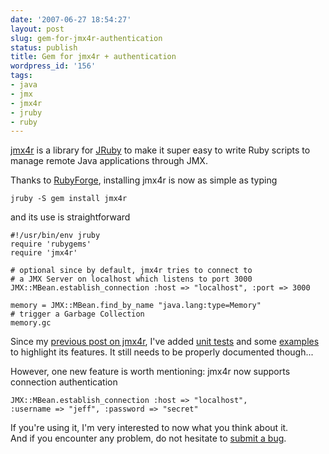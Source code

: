 ```yaml
---
date: '2007-06-27 18:54:27'
layout: post
slug: gem-for-jmx4r-authentication
status: publish
title: Gem for jmx4r + authentication
wordpress_id: '156'
tags:
- java
- jmx
- jmx4r
- jruby
- ruby
---
```


[jmx4r][jmx4r] is a library for [JRuby][jruby] to make it super easy to write Ruby scripts to manage remote Java applications through JMX.

Thanks to [RubyForge][rubyforge], installing jmx4r is now as simple as typing

    jruby -S gem install jmx4r

and its use is straightforward

    #!/usr/bin/env jruby
    require 'rubygems'
    require 'jmx4r'    

    # optional since by default, jmx4r tries to connect to 
    # a JMX Server on localhost which listens to port 3000
    JMX::MBean.establish_connection :host => "localhost", :port => 3000    

    memory = JMX::MBean.find_by_name "java.lang:type=Memory"
    # trigger a Garbage Collection
    memory.gc

Since my [previous post on jmx4r][annoucement], I've added [unit tests][tests] and some [examples][examples] to highlight its features. It still needs to be properly documented though...

However, one new feature is worth mentioning: jmx4r now supports connection authentication

    JMX::MBean.establish_connection :host => "localhost",
    :username => "jeff", :password => "secret"

If you're using it, I'm very interested to now what you think about it.  
And if you encounter any problem, do not hesitate to [submit a bug][tracker].

[jmx4r]:       http://code.google.com/p/jmx4r/
[jruby]:       http://jruby.codehaus.org
[rubyforge]:   http://rubyforge.org/projects/jmx4r/
[annoucement]: http://jmesnil.net/weblog/2007/06/11/jmx4r-a-jmx-libary-for-jruby/
[tests]:       http://jmx4r.googlecode.com/svn/trunk/test/
[examples]:    http://jmx4r.googlecode.com/svn/trunk/examples/
[tracker]:     http://code.google.com/p/jmx4r/issues/list
